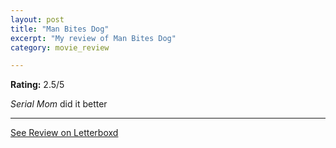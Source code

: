 ```yaml
---
layout: post
title: "Man Bites Dog"
excerpt: "My review of Man Bites Dog"
category: movie_review

---
```


**Rating:** 2.5/5

<i>Serial Mom</i> did it better

<hr>

[See Review on Letterboxd](https://boxd.it/3pMu4n)
